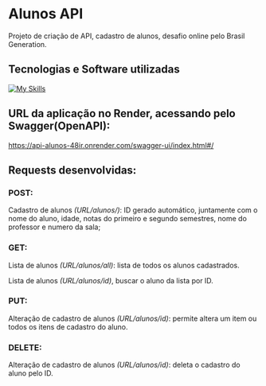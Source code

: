 # Alunos API
Projeto de criação de API, cadastro de alunos, desafio online pelo Brasil Generation.

## Tecnologias e Software utilizadas
[![My Skills](https://skillicons.dev/icons?i=postman,java,spring,maven,postgres&perline=3)](https://skillicons.dev)

## URL da aplicação no Render, acessando pelo Swagger(OpenAPI):
https://api-alunos-48ir.onrender.com/swagger-ui/index.html#/

## Requests desenvolvidas:

### POST:
Cadastro de alunos *(URL/alunos/)*: ID gerado automático, juntamente com o nome do aluno, idade, notas do primeiro e segundo semestres, nome do professor e numero da sala;

### GET:
Lista de alunos *(URL/alunos/all)*: lista de todos os alunos cadastrados.

Lista de alunos *(URL/alunos/id)*, buscar o aluno da lista por ID.


### PUT:
Alteração de cadastro de alunos *(URL/alunos/id)*: permite altera um item ou todos os itens de cadastro do aluno.

### DELETE:
Alteração de cadastro de alunos *(URL/alunos/id)*: deleta o cadastro do aluno pelo ID.
